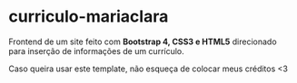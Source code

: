 # curriculo-mariaclara

Frontend de um site feito com <b>Bootstrap 4, CSS3 e HTML5</b> direcionado para inserção de informações de um currículo.


Caso queira usar este template, não esqueça de colocar meus créditos <3

